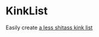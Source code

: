 # KinkList
Easily create [a less shitass kink list](https://github.com/stickygrape/ActualGoodKinkList/blob/master/v5000.html)
